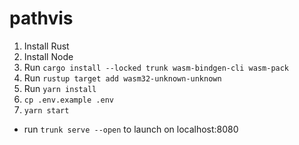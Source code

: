 # pathvis

1. Install Rust
2. Install Node
3. Run `cargo install --locked trunk wasm-bindgen-cli wasm-pack`
4. Run `rustup target add wasm32-unknown-unknown`
5. Run `yarn install`
6. `cp .env.example .env`
7. `yarn start`

- run `trunk serve --open` to launch on localhost:8080
